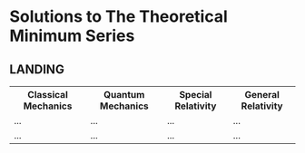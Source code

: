 <!DOCTYPE html>
<html>
<head>
  <link rel=“stylesheet” type=“text/css” href=“test1.css”>
</head>
<body>
<h1>Solutions to The Theoretical Minimum Series</h1>
  <h2>LANDING</h2>

<table>
  <tr>
    <th>Classical Mechanics</th>
    <th>Quantum Mechanics</th>
    <th>Special Relativity</th>
    <th>General Relativity</th>
  </tr>
  <tr>
    <td>...</td>
    <td>...</td>
    <td>...</td>
    <td>...</td>
  </tr>
  <tr>
    <td>...</td>
    <td>...</td>
    <td>...</td>
    <td>...</td>
  </tr>
</table>

</body>
</html>
